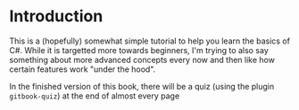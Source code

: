 # Introduction
This is a (hopefully) somewhat simple tutorial to help you learn the basics of C#.&#10;&#13;
While it is targetted more towards beginners, I'm trying to also say something about more advanced concepts every now and then like how certain features work "under the hood".

In the finished version of this book, there will be a quiz (using the plugin `gitbook-quiz`) at the end of almost every page